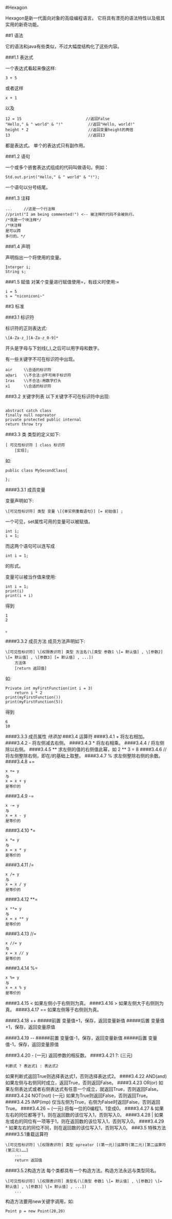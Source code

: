 #Hexagon

Hexagon是新一代面向对象的高级编程语言。
它将具有漂亮的语法特性以及极其实用的新奇功能。

##1 语法

它的语法和java有些类似，不过大幅度结构化了这些内容。

###1.1 表达式

一个表达式看起来像这样:
```
3 + 5
```
或者这样
```
x + 1
```
以及
```
12 = 15                            //返回False
"Hello," & " world" & "!"           //返回"Hello, world!"
height * 2                          //返回变量height的两倍
13                                  //返回13
```
都是表达式。
单个的表达式只有副作用。

###1.2 语句

一个或多个嵌套表达式组成的代码叫做语句。例如：
```
Std.out.print("Hello," & " world" & "!");
```
一个语句以分号结尾。

###1.3 注释

```
...     //这是一个行注释
//print("I am being commented!") <-- 被注释的代码不会被执行。
/*我是一个块注释*/
/*块注释
是可以跨
多行的。*/
```
###1.4 声明

声明指出一个将使用的变量。

```
Interger i;
String s;
```
###1.5 赋值
对某个变量进行赋值使用=，有歧义时使用:=
```
i = 5
s = "niconiconi~"
```
##3 标准

<!--
后面再慢慢添加这块。
!-->

###3.1 标识符

标识符的正则表达式:
```
\[A-Za-z_][A-Za-z_0-9]*
```
开头是字母与下划线(_),之后可以用字母和数字。

有一些关键字不可在标识符中出现。

```
air     \\合适的标识符
a@ari   \\不合法:@不可用于标识符
1ras    \\不合法:用数字打头
x1      \\合适的标识符
```

###3.2 关键字列表
以下关键字不可在标识符中出现:
```

abstract catch class
finally null nopreator
private protected public internal
return throw try

```

###3.3 类
类型的定义如下:
```
[ 可见性标识符 ] class 标识符
    [实现];
```
如:
```
public class MySecondClass{
    
};
```

####3.3.1 成员变量

变量声明如下:
```
\[可见性标识符] 类型 变量 \[{单实例重载语句}] [= 初始值] ;
```
一个可见，set属性可用的变量可以被赋值。
```
int i;
i = 1;
```
而这两个语句可以连写成
```
int i = 1;
```
的形式。

变量可以被当作值来使用:
```
int i = 1;
print(i)
print(i + i)
```
得到
```
1
2
```
。

####3.3.2 成员方法
成员方法声明如下:
```
\[可见性标识符] \[权限表识符] 类型 方法名(\[类型 参数1 \[= 默认值] , \[参数2] \[= 默认值] , \[参数3] [= 默认值] , ...])
    方法体
    [return 返回值]
```
如:
```
Private int myFirstFunction(int i = 3)
    return i * 2
print(myFirstFunction())
print(myFirstFunction(5))
```
得到
```
6
10
```
####3.3.3 成员属性
_待添加_
###3.4 运算符
####3.4.1 +
将左右相加。
####3.4.2 -
将左侧减去右侧。
####3.4.3 *
将左右相乘。
####3.4.4 /
将左侧除以右侧。
####3.4.5 **
求左侧的值的右侧值此幂，如 2 ** 3 = 8
####3.4.6 //
将左侧整除右侧，即在/的基础上取整。
####3.4.7 %
求左侧整除右侧的余数。
####3.4.8 +=
```
x += y
与
x = x + y
是等价的
```
####3.4.9 -=
```
x -= y
与
x = x - y
是等价的
```
####3.4.10 *=
```
x *= y
与
x = x * y
是等价的
```
####3.4.11 /=
```
x /= y
与
x = x / y
是等价的
```
####3.4.12 **=
```
x **= y
与
x = x ** y
是等价的
```
####3.4.13 //=
```
x //= y
与
x = x // y
是等价的
```
####3.4.14 %=
```
x %= y
与
x = x % y
是等价的
```
####3.4.15 <
如果左侧小于右侧则为真。
####3.4.16 >
如果左侧大于右侧则为真。
####3.4.17 ==
如果左侧等于右侧则为真。

####3.4.18 ++
#####前置
变量值+1，保存，返回变量新值
#####后置
变量值+1，保存，返回变量原值

####3.4.19 --
#####前置
变量值-1，保存，返回变量新值
#####后置
变量值-1，保存，返回变量原值

####3.4.20 - (一元)
返回参数的相反数。
####3.4.21 ?: (三元)
```
判断式 ? 表达式1 : 表达式2
```
如果判断式返回True则选择表达式1，否则选择表达式2。
####3.4.22 AND(and)
如果左侧与右侧同时成立，返回True，否则返回False。
####3.4.23 OR(or)
如果左侧表达式或者右侧表达式有任意一个成立，就返回True，否则返回False。
####3.4.24 NOT(not) (一元)
如果为True则返回False，否则返回True。
####3.4.25 IMP(imp)
仅当左侧为True，右侧为False时返回False，否则返回True。
####3.4.26 ~ (一元)
将每一位的0编程1，1变成0。
####3.4.27 &
如果左右的同位都等于1，则在返回数的该位写入1，否则写入0。
####3.4.28 |
如果左或右的同位有一项等于1，则在返回数的该位写入1，否则写入0。
####3.4.29 ^
如果左右的同位不同，则在返回数的该位写入1，否则写入0。
###3.5 特殊方法
####3.5.1重载运算符
```
\[可见性标识符] \[权限表识符] 类型 opreator [(第一元)]运算符(第二元)[第二运算符(第三元)……]
    ...
    return 返回值
```
####3.5.2构造方法
每个类都具有一个构造方法。构造方法永远与类型同名。
```
\[可见性标识符] \[权限表识符] 类型名(\[类型 参数1 \[= 默认值] , \[参数2] \[= 默认值] , \[参数3] \[= 默认值] , ...])
    ...
```
构造方法要用new关键字调用，如:
```
Point p = new Point(20,20)
```